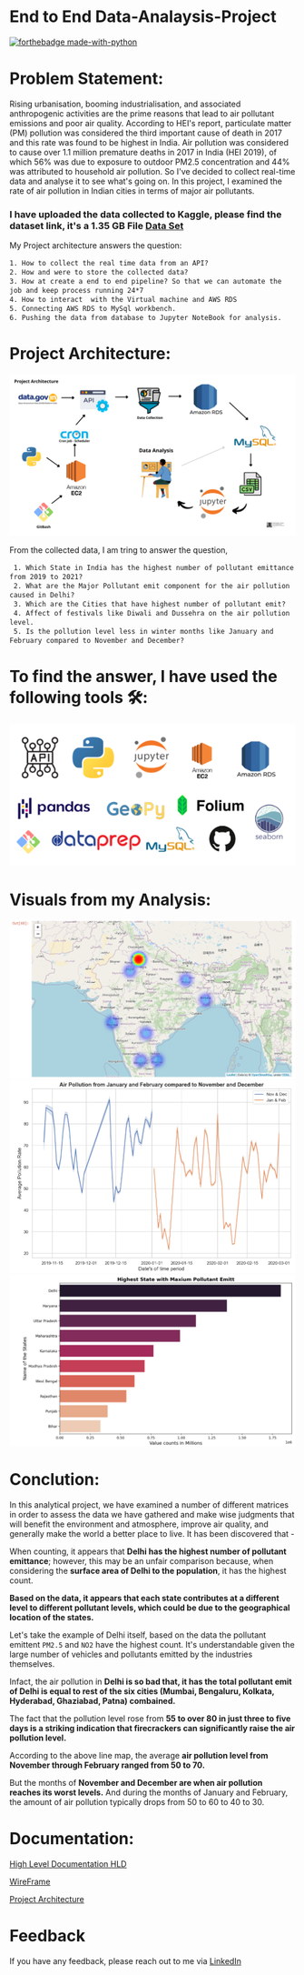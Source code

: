 # End to End Data-Analaysis-Project

<p align="center">

  [![forthebadge made-with-python](http://ForTheBadge.com/images/badges/made-with-python.svg)](https://www.python.org/)

# Problem Statement:
Rising urbanisation, booming industrialisation, and associated anthropogenic activities are the prime reasons that lead to air pollutant emissions and poor air quality. According to HEI's report, particulate matter (PM) pollution was considered the third important cause of death in 2017 and this rate was found to be highest in India. Air pollution was considered to cause over 1.1 million premature deaths in 2017 in India (HEI 2019), of which 56% was due to exposure to outdoor PM2.5 concentration and 44% was attributed to household air pollution. 
So I've decided to collect real-time data and analyse it to see what's going on. In this project, I examined the rate of air pollution in Indian cities in terms of major air pollutants.
  
### I have uploaded the data collected to Kaggle, please find the dataset link, it's a 1.35 GB File [Data Set](https://www.kaggle.com/datasets/gokulguugu/air-pollution-india)

My Project architecture answers the question:

    1. How to collect the real time data from an API?
    2. How and were to store the collected data?
    3. How at create a end to end pipeline? So that we can automate the job and keep process running 24*7
    4. How to interact  with the Virtual machine and AWS RDS
    5. Connecting AWS RDS to MySql workbench.
    6. Pushing the data from database to Jupyter NoteBook for analysis.
    
 # Project Architecture:
 ![System design](https://raw.githubusercontent.com/GokulArumugam/End-to-End-Data-Analyst-Project/main/Documentation/proj_arc.png)

  From the collected data, I am tring to answer the question,
  
     1. Which State in India has the highest number of pollutant emittance from 2019 to 2021?
     2. What are the Major Pollutant emit component for the air pollution caused in Delhi?
     3. Which are the Cities that have highest number of pollutant emit?
     4. Affect of festivals like Diwali and Dussehra on the air pollution level.
     5. Is the pollution level less in winter months like January and February compared to November and December?
  
  # To find the answer, I have used the following tools 🛠️:
  ![Tools Used](https://raw.githubusercontent.com/GokulArumugam/End-to-End-Data-Analyst-Project/main/Air%20pollution%20media/Tools.png)
  
  # Visuals from my Analysis:
  ![Glimpse 1](https://raw.githubusercontent.com/GokulArumugam/End-to-End-Data-Analyst-Project/main/Air%20pollution%20media/polluted%20cities.png)
  ![Glimpse 2](https://raw.githubusercontent.com/GokulArumugam/End-to-End-Data-Analyst-Project/main/Air%20pollution%20media/Comparision.png)
  ![Glimpse 3](https://raw.githubusercontent.com/GokulArumugam/End-to-End-Data-Analyst-Project/main/Air%20pollution%20media/States%20with%20max%20Pollutant%20emit.png)
  
  # Conclution:
  
In this analytical project, we have examined a number of different matrices in order to assess the data we have gathered and make wise judgments that will benefit the environment and atmosphere, improve air quality, and generally make the world a better place to live. It has been discovered that -
  
When counting, it appears that **Delhi has the highest number of pollutant emittance**; however, this may be an unfair comparison because, when considering the **surface area of Delhi to the population**, it has the highest count.
  
**Based on the data, it appears that each state contributes at a different level to different pollutant levels, which could be due to the geographical location of the states.**
  
Let's take the example of Delhi itself, based on the data the pollutant emittent `PM2.5` and `NO2` have the highest count. It's understandable given the large number of vehicles and pollutants emitted by the industries themselves.
  
Infact, the air pollution in **Delhi is so bad that, it has the total pollutant emit of Delhi is equal to rest of the six cities (Mumbai, Bengaluru, Kolkata, Hyderabad, Ghaziabad, Patna) combained.**
  
The fact that the pollution level rose from **55 to over 80 in just three to five days is a striking indication that firecrackers can significantly raise the air pollution level.**
  
According to the above line map, the average **air pollution level from November through February ranged from 50 to 70.**
  
But the months of **November and December are when air pollution reaches its worst levels.** And during the months of January and February, the amount of air pollution typically drops from 50 to 60 to 40 to 30.
  
# Documentation:

[High Level Documentation HLD](https://github.com/GokulArumugam/End-to-End-Data-Analyst-Project/blob/main/Documentation/High-Level%20Design.pdf)

[WireFrame](https://github.com/GokulArumugam/End-to-End-Data-Analyst-Project/blob/main/Documentation/WireFrame%20Air_Pollution.pdf)
  
[Project Architecture](https://github.com/GokulArumugam/End-to-End-Data-Analyst-Project/blob/main/Documentation/Project%20Architecture.pdf)
  
# Feedback
If you have any feedback, please reach out to me via [LinkedIn](https://www.linkedin.com/in/gokularumugam-theanalyst/)

